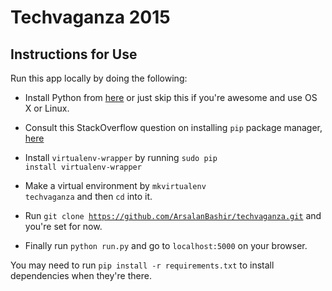 Techvaganza 2015
================

## Instructions for Use

Run this app locally by doing the following:

- Install Python from [here](https://www.python.org/downloads/) or just skip this if you're awesome and use OS X or Linux. 
- Consult this StackOverflow question on installing <code>pip</code> package manager, [here](http://stackoverflow.com/questions/4750806/how-to-install-pip-on-windows)
- Install <code>virtualenv-wrapper</code> by running <code>sudo pip install virtualenv-wrapper</code>

- Make a virtual environment by <code>mkvirtualenv techvaganza</code> and then <code>cd</code> into it. 
- Run <code>git clone https://github.com/ArsalanBashir/techvaganza.git</code> and you're set for now. 
- Finally run <code>python run.py</code> and go to <code>localhost:5000</code> on your browser. 

You may need to run <code>pip install -r requirements.txt</code> to install dependencies when they're there. 
